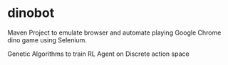 # dinobot

Maven Project to emulate browser and automate playing Google Chrome dino game using Selenium.

Genetic Algorithms to train RL Agent on Discrete action space
